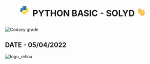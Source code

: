 <h1 align="center">

  <p><img title="Python" alt="Python" width="40px" src="https://raw.githubusercontent.com/github/explore/master/topics/python/python.png"/> PYTHON BASIC - SOLYD <img  src="https://raw.githubusercontent.com/ABSphreak/ABSphreak/master/gifs/Hi.gif" width="30px"></p>

</h1>

<img alt="Codacy grade" src="https://img.shields.io/codacy/grade/0cb32ce695b743d68257021455330c66">
          
          
## DATE - 05/04/2022
![logo_retina](https://user-images.githubusercontent.com/64490699/161866240-1f948da7-d65e-43a6-b203-51797ceb5067.png)
